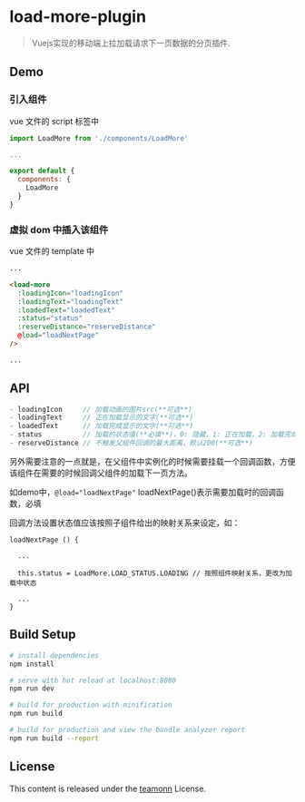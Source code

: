 # load-more-plugin

> Vuejs实现的移动端上拉加载请求下一页数据的分页插件.

## Demo

### 引入组件
vue 文件的 script 标签中
``` js
import LoadMore from './components/LoadMore'

...

export default {
  components: {
    LoadMore
  }
}
```

### 虚拟 dom 中插入该组件

vue 文件的 template 中
``` html
...

<load-more
  :loadingIcon="loadingIcon"
  :loadingText="loadingText"
  :loadedText="loadedText"
  :status="status"
  :reserveDistance="reserveDistance"
  @load="loadNextPage"
/>

...
```
## API

``` js
- loadingIcon     // 加载动画的图片src(**可选**)
- loadingText     // 正在加载显示的文字(**可选**)
- loadedText      // 加载完成显示的文字(**可选**)
- status          // 加载的状态值(**必填**)，0: 隐藏，1: 正在加载，2: 加载完成
- reserveDistance // 不触发父组件回调的最大距离，默认200(**可选**)
```

另外需要注意的一点就是，在父组件中实例化的时候需要挂载一个回调函数，方便该组件在需要的时候回调父组件的加载下一页方法。

如demo中，```@load="loadNextPage"``` loadNextPage()表示需要加载时的回调函数，必填

回调方法设置状态值应该按照子组件给出的映射关系来设定，如：

```
loadNextPage () {

  ...

  this.status = LoadMore.LOAD_STATUS.LOADING // 按照组件映射关系，更改为加载中状态

  ...
}
```

## Build Setup

``` bash
# install dependencies
npm install

# serve with hot reload at localhost:8080
npm run dev

# build for production with minification
npm run build

# build for production and view the bundle analyzer report
npm run build --report
```

## License

This content is released under the [teamonn](https://github.com/teamonn) License.


